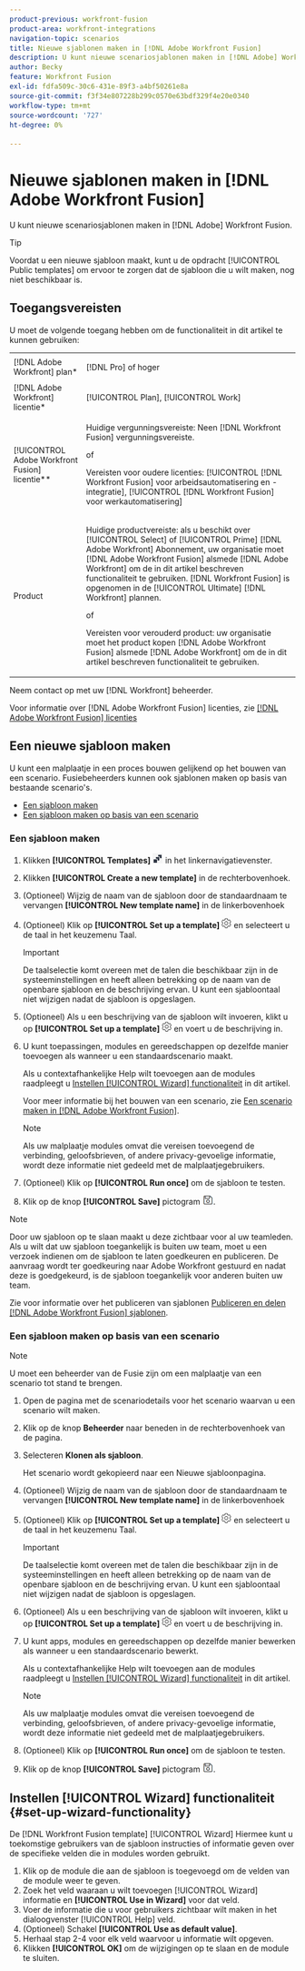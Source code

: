 ```yaml
---
product-previous: workfront-fusion
product-area: workfront-integrations
navigation-topic: scenarios
title: Nieuwe sjablonen maken in [!DNL Adobe Workfront Fusion]
description: U kunt nieuwe scenariosjablonen maken in [!DNL Adobe] Workfront Fusion.
author: Becky
feature: Workfront Fusion
exl-id: fdfa509c-30c6-431e-89f3-a4bf50261e8a
source-git-commit: f3f34e807228b299c0570e63bdf329f4e20e0340
workflow-type: tm+mt
source-wordcount: '727'
ht-degree: 0%

---
```


# Nieuwe sjablonen maken in [!DNL Adobe Workfront Fusion]

U kunt nieuwe scenariosjablonen maken in [!DNL Adobe] Workfront Fusion.

>[!TIP]
>
>Voordat u een nieuwe sjabloon maakt, kunt u de opdracht [!UICONTROL Public templates] om ervoor te zorgen dat de sjabloon die u wilt maken, nog niet beschikbaar is.

## Toegangsvereisten

U moet de volgende toegang hebben om de functionaliteit in dit artikel te kunnen gebruiken:

<table style="table-layout:auto"> 
 <col> 
 <col> 
 <tbody> 
  <tr> 
    <td role="rowheader">[!DNL Adobe Workfront] plan*</td> 
   <td> <p>[!DNL Pro] of hoger</p> </td> 
  </tr> 
  <tr data-mc-conditions=""> 
   <td role="rowheader">[!DNL Adobe Workfront] licentie*</td> 
   <td> <p>[!UICONTROL Plan], [!UICONTROL Work]</p> </td> 
  </tr> 
  <tr> 
   <td role="rowheader">[!UICONTROL Adobe Workfront Fusion] licentie**</td> 
  <td>
   <p>Huidige vergunningsvereiste: Neen [!DNL Workfront Fusion] vergunningsvereiste.</p>
   <p>of</p>
   <p>Vereisten voor oudere licenties: [!UICONTROL [!DNL Workfront Fusion] voor arbeidsautomatisering en -integratie],  [!UICONTROL [!DNL Workfront Fusion] voor werkautomatisering]</p>
   </td>    </tr> 
  </tr> 
  <tr> 
   <td role="rowheader">Product</td> 
   <td>
   <p>Huidige productvereiste: als u beschikt over [!UICONTROL Select] of [!UICONTROL Prime] [!DNL Adobe Workfront] Abonnement, uw organisatie moet [!DNL Adobe Workfront Fusion] alsmede [!DNL Adobe Workfront] om de in dit artikel beschreven functionaliteit te gebruiken. [!DNL Workfront Fusion] is opgenomen in de [!UICONTROL Ultimate] [!DNL Workfront] plannen.</p>
   <p>of</p>
   <p>Vereisten voor verouderd product: uw organisatie moet het product kopen [!DNL Adobe Workfront Fusion] alsmede [!DNL Adobe Workfront] om de in dit artikel beschreven functionaliteit te gebruiken.</p>
   </td> 
  </tr> 
 </tbody> 
</table>

Neem contact op met uw [!DNL Workfront] beheerder.

Voor informatie over [!DNL Adobe Workfront Fusion] licenties, zie [[!DNL Adobe Workfront Fusion] licenties](../../../workfront-fusion/get-started/license-automation-vs-integration.md)

## Een nieuwe sjabloon maken

U kunt een malplaatje in een proces bouwen gelijkend op het bouwen van een scenario. Fusiebeheerders kunnen ook sjablonen maken op basis van bestaande scenario&#39;s.

* [Een sjabloon maken](#build-a-template)
* [Een sjabloon maken op basis van een scenario](#create-a-template-from-a-scenario)

### Een sjabloon maken

1. Klikken **[!UICONTROL Templates]** ![](assets/fusion-template-icon.png) in het linkernavigatievenster.
1. Klikken **[!UICONTROL Create a new template]** in de rechterbovenhoek.
1. (Optioneel) Wijzig de naam van de sjabloon door de standaardnaam te vervangen **[!UICONTROL New template name]** in de linkerbovenhoek
1. (Optioneel) Klik op **[!UICONTROL Set up a template]** ![](assets/fusion-scenario-settings-icon.png) en selecteert u de taal in het keuzemenu Taal.

   >[!IMPORTANT]
   >
   >De taalselectie komt overeen met de talen die beschikbaar zijn in de systeeminstellingen en heeft alleen betrekking op de naam van de openbare sjabloon en de beschrijving ervan. U kunt een sjabloontaal niet wijzigen nadat de sjabloon is opgeslagen.

1. (Optioneel) Als u een beschrijving van de sjabloon wilt invoeren, klikt u op **[!UICONTROL Set up a template]** ![](assets/fusion-scenario-settings-icon.png) en voert u de beschrijving in.
1. U kunt toepassingen, modules en gereedschappen op dezelfde manier toevoegen als wanneer u een standaardscenario maakt.

   Als u contextafhankelijke Help wilt toevoegen aan de modules raadpleegt u [Instellen [!UICONTROL Wizard] functionaliteit](#set-up-wizard-functionality) in dit artikel.

   Voor meer informatie bij het bouwen van een scenario, zie [Een scenario maken in [!DNL Adobe Workfront Fusion]](../../../workfront-fusion/scenarios/create-a-scenario.md).

   >[!NOTE]
   >
   >Als uw malplaatje modules omvat die vereisen toevoegend de verbinding, geloofsbrieven, of andere privacy-gevoelige informatie, wordt deze informatie niet gedeeld met de malplaatjegebruikers.

1. (Optioneel) Klik op **[!UICONTROL Run once]** om de sjabloon te testen.
1. Klik op de knop **[!UICONTROL Save]** pictogram ![](assets/save-icon.png).

>[!NOTE]
>
>Door uw sjabloon op te slaan maakt u deze zichtbaar voor al uw teamleden. Als u wilt dat uw sjabloon toegankelijk is buiten uw team, moet u een verzoek indienen om de sjabloon te laten goedkeuren en publiceren. De aanvraag wordt ter goedkeuring naar Adobe Workfront gestuurd en nadat deze is goedgekeurd, is de sjabloon toegankelijk voor anderen buiten uw team.
>
>Zie voor informatie over het publiceren van sjablonen [Publiceren en delen [!DNL Adobe Workfront Fusion] sjablonen](/help/quicksilver/workfront-fusion/scenarios/templates/publish-and-share-fusion-templates.md).

### Een sjabloon maken op basis van een scenario

>[!NOTE]
>
>U moet een beheerder van de Fusie zijn om een malplaatje van een scenario tot stand te brengen.

1. Open de pagina met de scenariodetails voor het scenario waarvan u een scenario wilt maken.
1. Klik op de knop **Beheerder** naar beneden in de rechterbovenhoek van de pagina.
1. Selecteren **Klonen als sjabloon**.

   Het scenario wordt gekopieerd naar een Nieuwe sjabloonpagina.
1. (Optioneel) Wijzig de naam van de sjabloon door de standaardnaam te vervangen **[!UICONTROL New template name]** in de linkerbovenhoek
1. (Optioneel) Klik op **[!UICONTROL Set up a template]** ![](assets/fusion-scenario-settings-icon.png) en selecteert u de taal in het keuzemenu Taal.

   >[!IMPORTANT]
   >
   >De taalselectie komt overeen met de talen die beschikbaar zijn in de systeeminstellingen en heeft alleen betrekking op de naam van de openbare sjabloon en de beschrijving ervan. U kunt een sjabloontaal niet wijzigen nadat de sjabloon is opgeslagen.

1. (Optioneel) Als u een beschrijving van de sjabloon wilt invoeren, klikt u op **[!UICONTROL Set up a template]** ![](assets/fusion-scenario-settings-icon.png) en voert u de beschrijving in.
1. U kunt apps, modules en gereedschappen op dezelfde manier bewerken als wanneer u een standaardscenario bewerkt.

   Als u contextafhankelijke Help wilt toevoegen aan de modules raadpleegt u [Instellen [!UICONTROL Wizard] functionaliteit](#set-up-wizard-functionality) in dit artikel.

   >[!NOTE]
   >
   >Als uw malplaatje modules omvat die vereisen toevoegend de verbinding, geloofsbrieven, of andere privacy-gevoelige informatie, wordt deze informatie niet gedeeld met de malplaatjegebruikers.

1. (Optioneel) Klik op **[!UICONTROL Run once]** om de sjabloon te testen.
1. Klik op de knop **[!UICONTROL Save]** pictogram ![](assets/save-icon.png).

## Instellen [!UICONTROL Wizard] functionaliteit {#set-up-wizard-functionality}

De [!DNL Workfront Fusion template] [!UICONTROL Wizard] Hiermee kunt u toekomstige gebruikers van de sjabloon instructies of informatie geven over de specifieke velden die in modules worden gebruikt.

1. Klik op de module die aan de sjabloon is toegevoegd om de velden van de module weer te geven.
1. Zoek het veld waaraan u wilt toevoegen [!UICONTROL Wizard] informatie en **[!UICONTROL Use in Wizard]** voor dat veld.
1. Voer de informatie die u voor gebruikers zichtbaar wilt maken in het dialoogvenster [!UICONTROL Help] veld.
1. (Optioneel) Schakel **[!UICONTROL Use as default value]**.
1. Herhaal stap 2-4 voor elk veld waarvoor u informatie wilt opgeven.
1. Klikken **[!UICONTROL OK]** om de wijzigingen op te slaan en de module te sluiten.
